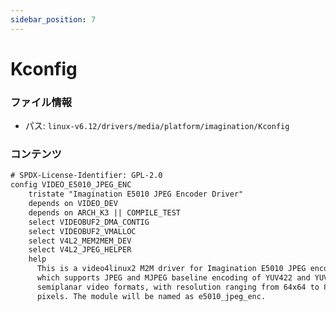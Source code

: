 ```yaml
---
sidebar_position: 7
---
```

# Kconfig

### ファイル情報

- パス: `linux-v6.12/drivers/media/platform/imagination/Kconfig`

### コンテンツ

```txt
# SPDX-License-Identifier: GPL-2.0
config VIDEO_E5010_JPEG_ENC
	tristate "Imagination E5010 JPEG Encoder Driver"
	depends on VIDEO_DEV
	depends on ARCH_K3 || COMPILE_TEST
	select VIDEOBUF2_DMA_CONTIG
	select VIDEOBUF2_VMALLOC
	select V4L2_MEM2MEM_DEV
	select V4L2_JPEG_HELPER
	help
	  This is a video4linux2 M2M driver for Imagination E5010 JPEG encoder,
	  which supports JPEG and MJPEG baseline encoding of YUV422 and YUV420
	  semiplanar video formats, with resolution ranging from 64x64 to 8K x 8K
	  pixels. The module will be named as e5010_jpeg_enc.

```

